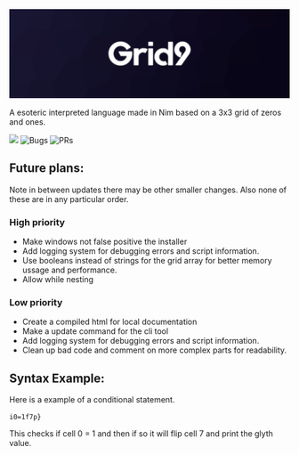 <img src="docs/banner.png">

A esoteric interpreted language made in Nim based on a 3x3 grid of zeros and ones.

![](https://img.shields.io/github/languages/code-size/MrEnder0/Grid9?style=for-the-badge)
![](https://img.shields.io/github/issues-raw/MrEnder0/Grid9?style=for-the-badge "Bugs")
![](https://img.shields.io/github/issues-pr-raw/MrEnder0/Grid9?style=for-the-badge "PRs")

## Future plans:
Note in between updates there may be other smaller changes. Also none of these are in any particular order.

### High priority
 - Make windows not false positive the installer
 - Add logging system for debugging errors and script information.
 - Use booleans instead of strings for the grid array for better memory ussage and performance.
 - Allow while nesting

### Low priority
 - Create a compiled html for local documentation
 - Make a update command for the cli tool
 - Add logging system for debugging errors and script information.
 - Clean up bad code and comment on more complex parts for readability.

## Syntax Example:
Here is a example of a conditional statement.

```grid9
i0=1f7p}
```

This checks if cell 0 = 1 and then if so it will flip cell 7 and print the glyth value.
